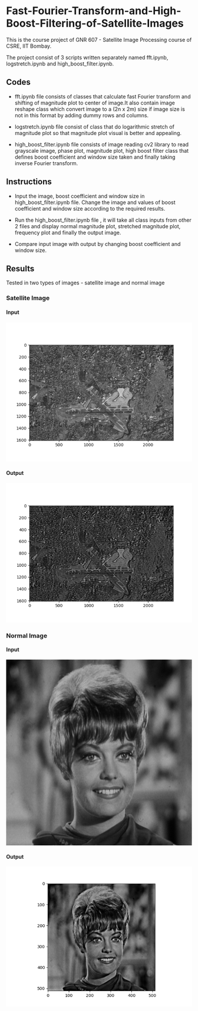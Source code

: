 # Fast-Fourier-Transform-and-High-Boost-Filtering-of-Satellite-Images

This is the course project of GNR 607 - Satellite Image Processing course of CSRE, IIT Bombay.

The project consist of 3 scripts written separately named fft.ipynb, logstretch.ipynb and high_boost_filter.ipynb.

## Codes

- fft.ipynb file consists of classes that calculate fast Fourier transform and shifting of magnitude plot to center of image.It also contain image reshape class which convert image to a (2n x 2m) size if image size is not in this format by adding dummy rows and columns.

- logstretch.ipynb file consist of class that do logarithmic stretch of magnitude plot so that magnitude plot visual is better and appealing.

- high_boost_filter.ipynb file consists of image reading cv2 library to read grayscale image, phase plot, magnitude plot, high boost filter class that defines boost coefficient and window size taken and finally taking inverse Fourier transform.

## Instructions

- Input the image, boost coefficient and window size in high_boost_filter.ipynb file. Change the image and values of boost coefficient and window size according to the required results.

- Run the high_boost_filter.ipynb file , it will take all class inputs from other 2 files and display normal magnitude plot, stretched magnitude plot, frequency plot and finally the output image.

- Compare input image with output by changing boost coefficient and window size.  

## Results

Tested in two types of images - satellite image and normal image

### Satellite Image

#### Input 

![input](https://github.com/Mainak21/Fast-Fourier-Transform-and-High-Boost-Filtering-of-Satellite-Images/blob/master/Inputs/satellite_input_grayscale.png)

#### Output

![output](https://github.com/Mainak21/Fast-Fourier-Transform-and-High-Boost-Filtering-of-Satellite-Images/blob/master/Result%201%20-%20Satellite%20Image/satellite_output.png)

### Normal Image

#### Input

![zelda](https://github.com/Mainak21/Fast-Fourier-Transform-and-High-Boost-Filtering-of-Satellite-Images/blob/master/Inputs/zelda.png)

#### Output

![ouput_zelda](https://github.com/Mainak21/Fast-Fourier-Transform-and-High-Boost-Filtering-of-Satellite-Images/blob/master/Result%202%20-%20Normal%20Image/zelda_output.png)
